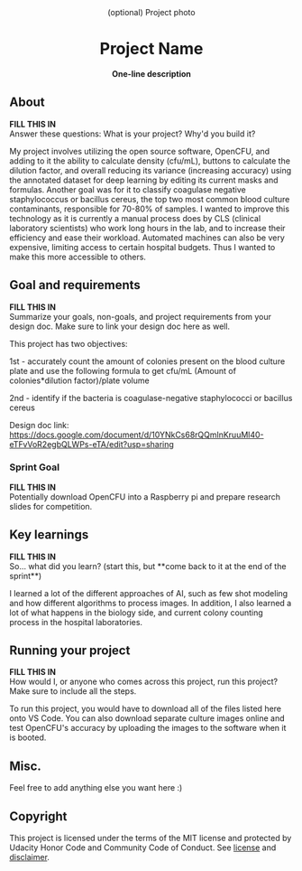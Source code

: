 <div align="center">(optional) Project photo</div>
<h1 align="center">Project Name</h1>
<p align="center"><strong>One-line description</strong>
<br/>

<h2>About</h2>
<strong>FILL THIS IN</strong><br/>
Answer these questions: What is your project? Why'd you build it?

My project involves utilizing the open source software, OpenCFU, and adding to it the ability to calculate density (cfu/mL), buttons to calculate the dilution factor, and overall reducing its variance (increasing accuracy) using the annotated dataset for deep learning by editing its current masks and formulas. Another goal was for it to classify coagulase negative staphylococcus or bacillus cereus, the top two most common blood culture contaminants, responsible for 70-80% of samples. I wanted to improve this technology as it is currently a manual process does by CLS (clinical laboratory scientists) who work long hours in the lab, and to increase their efficiency and ease their workload. Automated machines can also be very expensive, limiting access to certain hospital budgets. Thus I wanted to make this more accessible to others.

<h2>Goal and requirements</h2>
<strong>FILL THIS IN</strong><br/>
 Summarize your goals, non-goals, and project requirements from your design doc. Make sure to link your design doc here as well.

This project has two objectives: 
   
   1st - accurately count the amount of colonies present on the blood culture plate and use the following formula to get cfu/mL
(Amount of colonies*dilution factor)/plate volume
  
   2nd - identify if the bacteria is coagulase-negative staphylococci or bacillus cereus

Design doc link: https://docs.google.com/document/d/10YNkCs68rQQmlnKruuMl40-eTFvVoR2egbQLWPs-eTA/edit?usp=sharing
 
 <h3>Sprint Goal</h3>
<strong>FILL THIS IN</strong><br/>
Potentially download OpenCFU into a Raspberry pi and prepare research slides for competition. 

<h2>Key learnings</h2>
<strong>FILL THIS IN</strong><br/>
So... what did you learn? (start this, but **come back to it at the end of the sprint**)

I learned a lot of the different approaches of AI, such as few shot modeling and how different algorithms to process images. In addition, I also learned a lot of what happens in the biology side, and current colony counting process in the hospital laboratories. 

<h2>Running your project</h2>
<strong>FILL THIS IN</strong><br/>
How would I, or anyone who comes across this project, run this project? Make sure to include all the steps.

To run this project, you would have to download all of the files listed here onto VS Code. You can also download separate culture images online and test OpenCFU's accuracy by uploading the images to the software when it is booted. 
<h2>Misc.</h2>
Feel free to add anything else you want here :)

<h2>Copyright</h2>
This project is licensed under the terms of the MIT license and protected by Udacity Honor Code and Community Code of Conduct. See <a href="LICENSE.md">license</a> and <a href="LICENSE.DISCLAIMER.md">disclaimer</a>.
